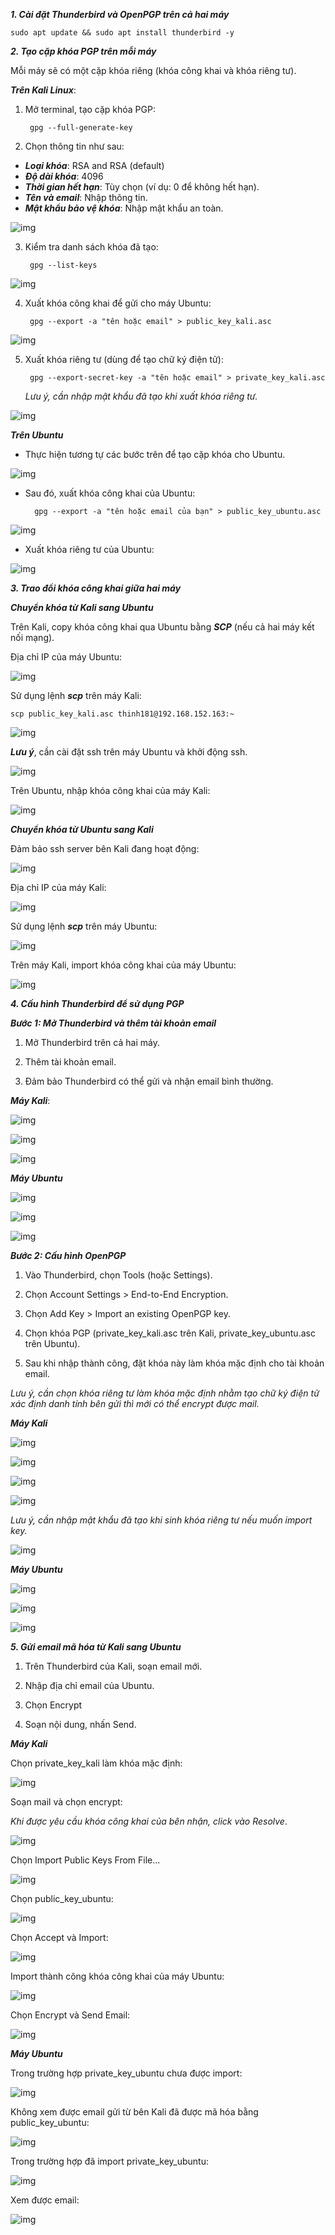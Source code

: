 ***1. Cài đặt Thunderbird và OpenPGP trên cả hai máy***

    sudo apt update && sudo apt install thunderbird -y

***2. Tạo cặp khóa PGP trên mỗi máy***

Mỗi máy sẽ có một cặp khóa riêng (khóa công khai và khóa riêng tư).

***Trên Kali Linux***: 

1. Mở terminal, tạo cặp khóa PGP:

        gpg --full-generate-key

2. Chọn thông tin như sau:

- ***Loại khóa***: RSA and RSA (default)
- ***Độ dài khóa***: 4096
- ***Thời gian hết hạn***: Tùy chọn (ví dụ: 0 để không hết hạn).
- ***Tên và email***: Nhập thông tin.
- ***Mật khẩu bảo vệ khóa***: Nhập mật khẩu an toàn.

![img](https://github.com/DucThinh47/PGP-Protocol-Demo/blob/main/images/image.png?raw=true)

3. Kiểm tra danh sách khóa đã tạo:

        gpg --list-keys

![img](https://github.com/DucThinh47/PGP-Protocol-Demo/blob/main/images/image1.png?raw=true)

4. Xuất khóa công khai để gửi cho máy Ubuntu:

        gpg --export -a "tên hoặc email" > public_key_kali.asc

![img](https://github.com/DucThinh47/PGP-Protocol-Demo/blob/main/images/image2.png?raw=true)

5. Xuất khóa riêng tư (dùng để tạo chữ ký điện tử):

        gpg --export-secret-key -a "tên hoặc email" > private_key_kali.asc

    *Lưu ý, cần nhập mật khẩu đã tạo khi xuất khóa riêng tư.*

![img](https://github.com/DucThinh47/PGP-Protocol-Demo/blob/main/images/image3.png?raw=true)

***Trên Ubuntu***

- Thực hiện tương tự các bước trên để tạo cặp khóa cho Ubuntu.

![img](https://github.com/DucThinh47/PGP-Protocol-Demo/blob/main/images/image4.png?raw=true)

- Sau đó, xuất khóa công khai của Ubuntu:

        gpg --export -a "tên hoặc email của bạn" > public_key_ubuntu.asc

![img](https://github.com/DucThinh47/PGP-Protocol-Demo/blob/main/images/image5.png?raw=true)

- Xuất khóa riêng tư của Ubuntu: 

![img](https://github.com/DucThinh47/PGP-Protocol-Demo/blob/main/images/image25.png?raw=true)

***3. Trao đổi khóa công khai giữa hai máy***

***Chuyển khóa từ Kali sang Ubuntu***

Trên Kali, copy khóa công khai qua Ubuntu bằng ***SCP*** (nếu cả hai máy kết nối mạng).

Địa chỉ IP của máy Ubuntu: 

![img](https://github.com/DucThinh47/PGP-Protocol-Demo/blob/main/images/image6.png?raw=true)

Sử dụng lệnh ***scp*** trên máy Kali: 

    scp public_key_kali.asc thinh181@192.168.152.163:~

![img](https://github.com/DucThinh47/PGP-Protocol-Demo/blob/main/images/image8.png?raw=true)

***Lưu ý***, cần cài đặt ssh trên máy Ubuntu và khởi động ssh. 

![img](https://github.com/DucThinh47/PGP-Protocol-Demo/blob/main/images/image7.png?raw=true)

Trên Ubuntu, nhập khóa công khai của máy Kali:

![img](https://github.com/DucThinh47/PGP-Protocol-Demo/blob/main/images/image9.png?raw=true)

***Chuyển khóa từ Ubuntu sang Kali***

Đảm bảo ssh server bên Kali đang hoạt động: 

![img](https://github.com/DucThinh47/PGP-Protocol-Demo/blob/main/images/image10.png?raw=true)

Địa chỉ IP của máy Kali: 

![img](https://github.com/DucThinh47/PGP-Protocol-Demo/blob/main/images/image11.png?raw=true)

Sử dụng lệnh ***scp*** trên máy Ubuntu: 

![img](https://github.com/DucThinh47/PGP-Protocol-Demo/blob/main/images/image12.png?raw=true)

Trên máy Kali, import khóa công khai của máy Ubuntu: 

![img](https://github.com/DucThinh47/PGP-Protocol-Demo/blob/main/images/image13.png?raw=true)

***4. Cấu hình Thunderbird để sử dụng PGP***

***Bước 1: Mở Thunderbird và thêm tài khoản email***

1. Mở Thunderbird trên cả hai máy.

2. Thêm tài khoản email.

3. Đảm bảo Thunderbird có thể gửi và nhận email bình thường.

***Máy Kali***: 

![img](https://github.com/DucThinh47/PGP-Protocol-Demo/blob/main/images/image14.png?raw=true)

![img](https://github.com/DucThinh47/PGP-Protocol-Demo/blob/main/images/image15.png?raw=true)

![img](https://github.com/DucThinh47/PGP-Protocol-Demo/blob/main/images/image16.png?raw=true)

***Máy Ubuntu***

![img](https://github.com/DucThinh47/PGP-Protocol-Demo/blob/main/images/image17.png?raw=true)

![img](https://github.com/DucThinh47/PGP-Protocol-Demo/blob/main/images/image18.png?raw=true)

![img](https://github.com/DucThinh47/PGP-Protocol-Demo/blob/main/images/image19.png?raw=true)

***Bước 2: Cấu hình OpenPGP***

1. Vào Thunderbird, chọn Tools (hoặc Settings).

2. Chọn Account Settings > End-to-End Encryption.

3. Chọn Add Key > Import an existing OpenPGP key.

4. Chọn khóa PGP (private_key_kali.asc trên Kali, private_key_ubuntu.asc trên Ubuntu).

5. Sau khi nhập thành công, đặt khóa này làm khóa mặc định cho tài khoản email.

*Lưu ý, cần chọn khóa riêng tư làm khóa mặc định nhằm tạo chữ ký điện tử xác định danh tính bên gửi thì mới có thể encrypt được mail.* 

***Máy Kali***

![img](https://github.com/DucThinh47/PGP-Protocol-Demo/blob/main/images/image20.png?raw=true)

![img](https://github.com/DucThinh47/PGP-Protocol-Demo/blob/main/images/image21.png?raw=true)

![img](https://github.com/DucThinh47/PGP-Protocol-Demo/blob/main/images/image22.png?raw=true)

![img](https://github.com/DucThinh47/PGP-Protocol-Demo/blob/main/images/image23.png?raw=true)

*Lưu ý, cần nhập mật khẩu đã tạo khi sinh khóa riêng tư nếu muốn import key.*

![img](https://github.com/DucThinh47/PGP-Protocol-Demo/blob/main/images/image24.png?raw=true)

***Máy Ubuntu***

![img](https://github.com/DucThinh47/PGP-Protocol-Demo/blob/main/images/image26.png?raw=true)

![img](https://github.com/DucThinh47/PGP-Protocol-Demo/blob/main/images/image27.png?raw=true)

![img](https://github.com/DucThinh47/PGP-Protocol-Demo/blob/main/images/image28.png?raw=true)

***5. Gửi email mã hóa từ Kali sang Ubuntu***

1. Trên Thunderbird của Kali, soạn email mới.

2. Nhập địa chỉ email của Ubuntu.

3. Chọn Encrypt

4. Soạn nội dung, nhấn Send.

***Máy Kali***

Chọn private_key_kali làm khóa mặc định: 

![img](https://github.com/DucThinh47/PGP-Protocol-Demo/blob/main/images/image29.png?raw=true)

Soạn mail và chọn encrypt: 

*Khi được yêu cầu khóa công khai của bên nhận, click vào Resolve*. 

![img](https://github.com/DucThinh47/PGP-Protocol-Demo/blob/main/images/image30.png?raw=true)

Chọn Import Public Keys From File...

![img](https://github.com/DucThinh47/PGP-Protocol-Demo/blob/main/images/image31.png?raw=true)

Chọn public_key_ubuntu:

![img](https://github.com/DucThinh47/PGP-Protocol-Demo/blob/main/images/image32.png?raw=true)

Chọn Accept và Import: 

![img](https://github.com/DucThinh47/PGP-Protocol-Demo/blob/main/images/image33.png?raw=true)

Import thành công khóa công khai của máy Ubuntu: 

![img](https://github.com/DucThinh47/PGP-Protocol-Demo/blob/main/images/image34.png?raw=true)

Chọn Encrypt và Send Email:

![img](https://github.com/DucThinh47/PGP-Protocol-Demo/blob/main/images/image35.png?raw=true)

***Máy Ubuntu***

Trong trường hợp private_key_ubuntu chưa được import: 

![img](https://github.com/DucThinh47/PGP-Protocol-Demo/blob/main/images/image36.png?raw=true)

Không xem được email gửi từ bên Kali đã được mã hóa bằng public_key_ubuntu:

![img](https://github.com/DucThinh47/PGP-Protocol-Demo/blob/main/images/image37.png?raw=true)

Trong trường hợp đã import private_key_ubuntu: 

![img](https://github.com/DucThinh47/PGP-Protocol-Demo/blob/main/images/image38.png?raw=true)

Xem được email: 

![img](https://github.com/DucThinh47/PGP-Protocol-Demo/blob/main/images/image39.png?raw=true)

















